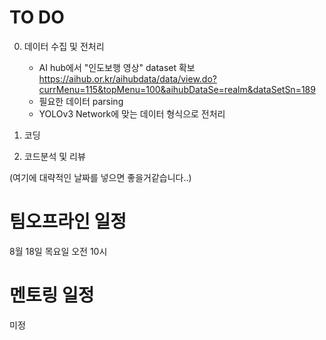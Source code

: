 # TO DO 

0. 데이터 수집 및 전처리
    - AI hub에서 "인도보행 영상" dataset 확보 
      https://aihub.or.kr/aihubdata/data/view.do?currMenu=115&topMenu=100&aihubDataSe=realm&dataSetSn=189
    - 필요한 데이터 parsing
    - YOLOv3 Network에 맞는 데이터 형식으로 전처리

2. 코딩

3. 코드분석 및 리뷰

(여기에 대략적인 날짜를 넣으면 좋을거같습니다..)



# 팀오프라인 일정
8월 18일 목요일 오전 10시 



# 멘토링 일정 
미정
